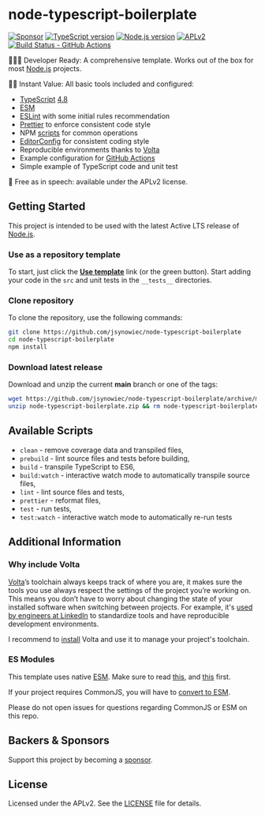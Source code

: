 # node-typescript-boilerplate

[![Sponsor][sponsor-badge]][sponsor]
[![TypeScript version][ts-badge]][typescript-4-8]
[![Node.js version][nodejs-badge]][nodejs]
[![APLv2][license-badge]][license]
[![Build Status - GitHub Actions][gha-badge]][gha-ci]

👩🏻‍💻 Developer Ready: A comprehensive template. Works out of the box for most [Node.js][nodejs] projects.

🏃🏽 Instant Value: All basic tools included and configured:

- [TypeScript][typescript] [4.8][typescript-4-8]
- [ESM][esm]
- [ESLint][eslint] with some initial rules recommendation
- [Prettier][prettier] to enforce consistent code style
- NPM [scripts](#available-scripts) for common operations
- [EditorConfig][editorconfig] for consistent coding style
- Reproducible environments thanks to [Volta][volta]
- Example configuration for [GitHub Actions][gh-actions]
- Simple example of TypeScript code and unit test

🤲 Free as in speech: available under the APLv2 license.

## Getting Started

This project is intended to be used with the latest Active LTS release of [Node.js][nodejs].

### Use as a repository template

To start, just click the **[Use template][repo-template-action]** link (or the green button). Start adding your code in the `src` and unit tests in the `__tests__` directories.

### Clone repository

To clone the repository, use the following commands:

```sh
git clone https://github.com/jsynowiec/node-typescript-boilerplate
cd node-typescript-boilerplate
npm install
```

### Download latest release

Download and unzip the current **main** branch or one of the tags:

```sh
wget https://github.com/jsynowiec/node-typescript-boilerplate/archive/main.zip -O node-typescript-boilerplate.zip
unzip node-typescript-boilerplate.zip && rm node-typescript-boilerplate.zip
```

## Available Scripts

- `clean` - remove coverage data and transpiled files,
- `prebuild` - lint source files and tests before building,
- `build` - transpile TypeScript to ES6,
- `build:watch` - interactive watch mode to automatically transpile source files,
- `lint` - lint source files and tests,
- `prettier` - reformat files,
- `test` - run tests,
- `test:watch` - interactive watch mode to automatically re-run tests

## Additional Information

### Why include Volta

[Volta][volta]’s toolchain always keeps track of where you are, it makes sure the tools you use always respect the settings of the project you’re working on. This means you don’t have to worry about changing the state of your installed software when switching between projects. For example, it's [used by engineers at LinkedIn][volta-tomdale] to standardize tools and have reproducible development environments.

I recommend to [install][volta-getting-started] Volta and use it to manage your project's toolchain.

### ES Modules

This template uses native [ESM][esm]. Make sure to read [this][nodejs-esm], and [this][ts47-esm] first.

If your project requires CommonJS, you will have to [convert to ESM][sindresorhus-esm].

Please do not open issues for questions regarding CommonJS or ESM on this repo.

## Backers & Sponsors

Support this project by becoming a [sponsor][sponsor].

## License

Licensed under the APLv2. See the [LICENSE](https://github.com/jsynowiec/node-typescript-boilerplate/blob/main/LICENSE) file for details.

[ts-badge]: https://img.shields.io/badge/TypeScript-4.8-blue.svg
[nodejs-badge]: https://img.shields.io/badge/Node.js->=%2016.13-blue.svg
[nodejs]: https://nodejs.org/dist/latest-v14.x/docs/api/
[gha-badge]: https://github.com/jsynowiec/node-typescript-boilerplate/actions/workflows/nodejs.yml/badge.svg
[gha-ci]: https://github.com/jsynowiec/node-typescript-boilerplate/actions/workflows/nodejs.yml
[typescript]: https://www.typescriptlang.org/
[typescript-4-8]: https://devblogs.microsoft.com/typescript/announcing-typescript-4-8/
[license-badge]: https://img.shields.io/badge/license-APLv2-blue.svg
[license]: https://github.com/jsynowiec/node-typescript-boilerplate/blob/main/LICENSE
[sponsor-badge]: https://img.shields.io/badge/♥-Sponsor-fc0fb5.svg
[sponsor]: https://github.com/sponsors/jsynowiec
[eslint]: https://github.com/eslint/eslint
[wiki-js-tests]: https://github.com/jsynowiec/node-typescript-boilerplate/wiki/Unit-tests-in-plain-JavaScript
[prettier]: https://prettier.io
[volta]: https://volta.sh
[volta-getting-started]: https://docs.volta.sh/guide/getting-started
[volta-tomdale]: https://twitter.com/tomdale/status/1162017336699838467?s=20
[gh-actions]: https://github.com/features/actions
[repo-template-action]: https://github.com/jsynowiec/node-typescript-boilerplate/generate
[esm]: https://developer.mozilla.org/en-US/docs/Web/JavaScript/Guide/Modules
[sindresorhus-esm]: https://gist.github.com/sindresorhus/a39789f98801d908bbc7ff3ecc99d99c
[nodejs-esm]: https://nodejs.org/docs/latest-v16.x/api/esm.html
[ts47-esm]: https://devblogs.microsoft.com/typescript/announcing-typescript-4-8/#esm-nodejs
[editorconfig]: https://editorconfig.org

